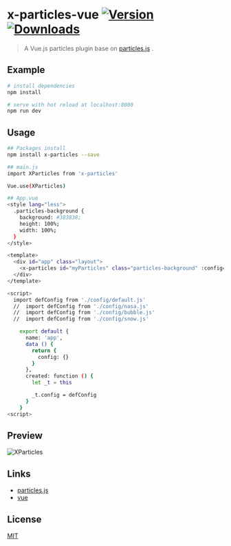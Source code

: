 # x-particles-vue [![Version](https://img.shields.io/npm/v/x-particles.svg)](https://www.npmjs.com/package/x-particles) [![Downloads](https://img.shields.io/npm/dt/x-particles.svg)](https://www.npmjs.com/package/x-particles)

> A Vue.js particles plugin base on [particles.js](https://github.com/VincentGarreau/particles.js) .

## Example

``` bash
# install dependencies
npm install

# serve with hot reload at localhost:8080
npm run dev
```

## Usage

``` bash
## Packages install
npm install x-particles --save

## main.js
import XParticles from 'x-particles'

Vue.use(XParticles)

## App.vue
<style lang="less">
  .particles-background {
    background: #383838;
    height: 100%;
    width: 100%;
  }
</style>

<template>
  <div id="app" class="layout">
    <x-particles id="myParticles" class="particles-background" :config="config"></x-particles>
  </div>
</template>

<script>
  import defConfig from './config/default.js'
  //  import defConfig from './config/nasa.js'
  //  import defConfig from './config/bubble.js'
  //  import defConfig from './config/snow.js'

    export default {
      name: 'app',
      data () {
        return {
          config: {}
        }
      },
      created: function () {
        let _t = this

        _t.config = defConfig
      }
    }
<script>
```

## Preview
![XParticles](https://raw.githubusercontent.com/OXOYO/X-Particles-Vue/master/docs/images/img_001.png "XParticles")

## Links
- [particles.js](https://github.com/VincentGarreau/particles.js)
- [vue](https://github.com/vuejs/vue)


## License
[MIT](http://opensource.org/licenses/MIT)

